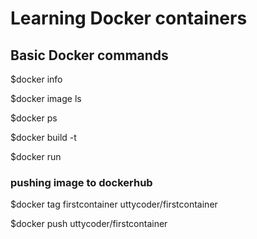 # Learning Docker containers
## Basic Docker commands 

$docker info

$docker image ls 

$docker ps

$docker build <image-name> -t <tag-name>

$docker run <tag-name>

### pushing image to dockerhub
$docker tag firstcontainer uttycoder/firstcontainer

$docker push uttycoder/firstcontainer
